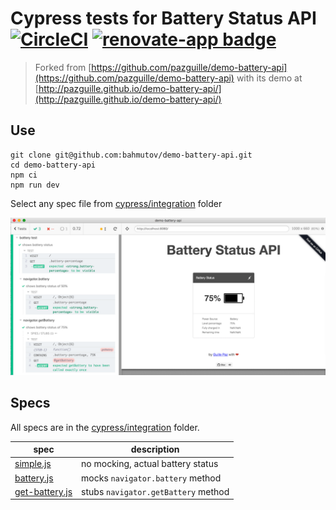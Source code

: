 # Cypress tests for Battery Status API [![CircleCI](https://circleci.com/gh/bahmutov/demo-battery-api.svg?style=svg)](https://circleci.com/gh/bahmutov/demo-battery-api) [![renovate-app badge][renovate-badge]][renovate-app]

> Forked from [https://github.com/pazguille/demo-battery-api](https://github.com/pazguille/demo-battery-api) with its demo at [http://pazguille.github.io/demo-battery-api/](http://pazguille.github.io/demo-battery-api/)

## Use

```
git clone git@github.com:bahmutov/demo-battery-api.git
cd demo-battery-api
npm ci
npm run dev
```

Select any spec file from [cypress/integration](cypress/integration) folder

![Battery tests](images/battery.png)

## Specs

All specs are in the [cypress/integration](cypress/integration) folder.

spec | description
--- | ---
[simple.js](cypress/integration/simple.js) | no mocking, actual battery status
[battery.js](cypress/integration/battery.js) | mocks `navigator.battery` method
[get-battery.js](cypress/integration/get-battery.js) | stubs `navigator.getBattery` method

[renovate-badge]: https://img.shields.io/badge/renovate-app-blue.svg
[renovate-app]: https://renovateapp.com/
